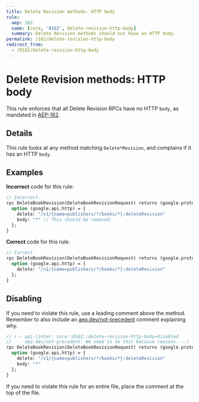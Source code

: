 ```yaml
---
title: Delete Revision methods- HTTP body
rule:
  aep: 162
  name: [core, '0162', delete-revision-http-body]
  summary: Delete Revision methods should not have an HTTP body.
permalink: /162/delete-revision-http-body
redirect_from:
  - /0162/delete-revision-http-body
---
```


# Delete Revision methods: HTTP body

This rule enforces that all Delete Revision RPCs have no HTTP `body`, as mandated in
[AEP-162][].

## Details

This rule looks at any method matching `Delete*Revision`, and complains
if it has an HTTP `body`.

## Examples

**Incorrect** code for this rule:

```proto
// Incorrect.
rpc DeleteBookRevision(DeleteBookRevisionRequest) returns (google.protobuf.Empty) {
  option (google.api.http) = {
    delete: "/v1/{name=publishers/*/books/*}:deleteRevision"
    body: "*" // This should be removed.
  };
}
```

**Correct** code for this rule:

```proto
// Correct.
rpc DeleteBookRevision(DeleteBookRevisionRequest) returns (google.protobuf.Empty) {
  option (google.api.http) = {
    delete: "/v1/{name=publishers/*/books/*}:deleteRevision"
  };
}
```

## Disabling

If you need to violate this rule, use a leading comment above the method.
Remember to also include an [aep.dev/not-precedent][] comment explaining why.

```proto
// (-- api-linter: core::0162::delete-revision-http-body=disabled
//     aep.dev/not-precedent: We need to do this because reasons. --)
rpc DeleteBookRevision(DeleteBookRevisionRequest) returns (google.protobuf.Empty) {
  option (google.api.http) = {
    delete: "/v1/{name=publishers/*/books/*}:deleteRevision"
    body: "*"
  };
}
```

If you need to violate this rule for an entire file, place the comment at the
top of the file.

[aep-162]: https://aep.dev/162
[aep.dev/not-precedent]: https://aep.dev/not-precedent
